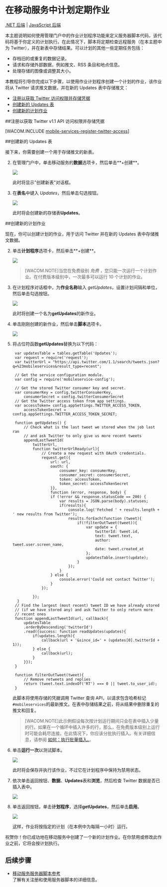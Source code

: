 <properties linkid="develop-mobile-tutorials-schedule-backend-tasks" urlDisplayName="计划后端任务" pageTitle="使用计划程序计划后端任务 - 移动服务" metaKeywords="" description="使用 Azure 移动服务计划程序来计划移动应用程序的作业。" metaCanonical="" services="" documentationCenter="Mobile" title="Schedule recurring jobs in Mobile Services" authors="glenga" solutions="" manager="" editor="" />

<tags 
wacn.date="04/11/2015"
ms.service="mobile-services" ms.workload="mobile" ms.tgt_pltfrm="mobile-multiple" ms.devlang="multiple" ms.topic="article" ms.date="09/26/2014" ms.author="glenga" />

# 在移动服务中计划定期作业 

<div class="dev-center-tutorial-subselector">
	<a href="/zh-cn/documentation/articles/mobile-services-dotnet-backend-schedule-recurring-tasks/" title=".NET backend">.NET 后端</a> | <a href="/zh-cn/documentation/articles/mobile-services-schedule-recurring-tasks/"  title="JavaScript backend" class="current">JavaScript 后端</a>
</div>
 
本主题说明如何使用管理门户中的作业计划程序功能来定义服务器脚本代码，该代码将基于你定义的计划执行。在此情况下，脚本将定期检查远程服务（在本主题中为 Twitter），并在新表中存储结果。可以计划的其他一些定期任务包括：

+ 存档旧的或重复的数据记录。
+ 请求和存储外部数据，例如推文、RSS 条目和地点信息。
+ 处理存储的图像或调整其大小。

本教程将引导你完成以下步骤，以使用作业计划程序创建一个计划的作业，该作业将从 Twitter 请求推文数据，并在新的 Updates 表中存储推文：

+ [注册以获取 Twitter 访问权限并存储凭据]
+ [创建新的 Updates 表]
+ [创建新的计划作业]

##<a name="get-oauth-credentials"></a>注册以获取 Twitter v1.1 API 访问权限并存储凭据

[WACOM.INCLUDE [mobile-services-register-twitter-access](../includes/mobile-services-register-twitter-access.md)]

##<a name="create-table"></a>创建新的 Updates 表

接下来，你需要创建一个用于存储推文的新表。

2. 在管理门户中，单击移动服务的**数据**选项卡，然后单击**+创建**。

   ![][2]

   此时将显示"创建新表"对话框。

3. 在**表名**中键入 _Updates_，然后单击勾选按钮。

   ![][3]

  	此时将会创建新的存储表**Updates**。 

##<a name="add-job"></a>创建新的计划作业  

现在，你可以创建计划的作业，用于访问 Twitter 并在新的 Updates 表中存储推文数据。

2. 单击**计划程序**选项卡，然后单击**+创建**。 

   ![][4]

    >[WACOM.NOTE]当您在免费级别 <em>免费</em> ，您只能一次运行一个计划作业。在付费版本级别中，一次最多可以运行 10 个计划的作业。

3. 在计划程序对话框中，为**作业名称**输入 _getUpdates_，设置计划间隔和单位，然后单击勾选按钮。 
   
   ![][5]

   此时将创建一个名为**getUpdates**的新作业。 

4. 单击刚刚创建的新作业，然后单击**脚本**选项卡。

   ![][6] 

5. 将占位符函数**getUpdates**替换为以下代码：

		var updatesTable = tables.getTable('Updates');
		var request = require('request');
		var twitterUrl = "https://api.twitter.com/1.1/search/tweets.json?q=%23mobileservices&result_type=recent";

		// Get the service configuration module.
		var config = require('mobileservice-config');
		
		// Get the stored Twitter consumer key and secret. 
		var consumerKey = config.twitterConsumerKey,
		    consumerSecret = config.twitterConsumerSecret
		// Get the Twitter access token from app settings.    
		var accessToken= config.appSettings.TWITTER_ACCESS_TOKEN,
		    accessTokenSecret = config.appSettings.TWITTER_ACCESS_TOKEN_SECRET;
		
		function getUpdates() {   
		    // Check what is the last tweet we stored when the job last ran
		    // and ask Twitter to only give us more recent tweets
		    appendLastTweetId(
		        twitterUrl, 
		        function twitterUrlReady(url){            
		            // Create a new request with OAuth credentials.
		            request.get({
		                url: url,                
		                oauth: {
		                    consumer_key: consumerKey,
		                    consumer_secret: consumerSecret,
		                    token: accessToken,
		                    token_secret: accessTokenSecret
		                }},
		                function (error, response, body) {
		                if (!error && response.statusCode == 200) {
		                    var results = JSON.parse(body).statuses;
		                    if(results){
		                        console.log('Fetched ' + results.length + ' new results from Twitter');                       
		                        results.forEach(function (tweet){
		                            if(!filterOutTweet(tweet)){
		                                var update = {
		                                    twitterId: tweet.id,
		                                    text: tweet.text,
		                                    author: tweet.user.screen_name,
		                                    date: tweet.created_at
		                                };
		                                updatesTable.insert(update);
		                            }
		                        });
		                    }            
		                } else { 
		                    console.error('Could not contact Twitter');
		                }
		            });
		
		        });
		 }
		// Find the largest (most recent) tweet ID we have already stored
		// (if we have stored any) and ask Twitter to only return more
		// recent ones
		function appendLastTweetId(url, callback){
		    updatesTable
		    .orderByDescending('twitterId')
		    .read({success: function readUpdates(updates){
		        if(updates.length){
		            callback(url + '&since_id=' + (updates[0].twitterId + 1));           
		        } else {
		            callback(url);
		        }
		    }});
		}
		
		function filterOutTweet(tweet){
		    // Remove retweets and replies
		    return (tweet.text.indexOf('RT') === 0 || tweet.to_user_id);
		}


   此脚本将使用存储的凭据调用 Twitter 查询 API，以请求包含哈希标记 `#mobileservices`的最新推文。在表中存储结果之前，将从结果中删除重复的推文和回复。

   >[WACOM.NOTE]此示例假设每次按计划运行期间只会在表中插入少量的行。如果在一个循环中插入许多的行，那么，在免费版本级别上运行时可能会耗尽连接。在此情况下，你应该分批执行插入。有关详细信息，请参阅 <a href="/zh-cn/documentation/articles/mobile-services-how-to-use-server-scripts/#bulk-inserts">如何：执行批量插入。</a>。

6. 单击**运行一次**以测试脚本。 

  	![][7]

   此时将会保存并执行该作业，不过它在计划程序中保持为禁用状态。

7. 依次单击返回按钮、**数据**、**Updates**表和**浏览**，然后检查 Twitter 数据是否已插入表中。

   ![][8]

8. 单击返回按钮，单击**计划程序**，选择**getUpdates**，然后单击**启用**。

   ![][9]

   这样，作业将按指定的计划（在本例中为每隔一小时）运行。

祝贺你！你已成功地在移动服务中创建了一个新的计划作业。在你禁用或修改此作业之前，它将会按计划执行。

## <a name="nextsteps"> </a>后续步骤

* [移动服务服务器脚本参考]
  <br/>了解有关注册和使用服务器脚本的详细信息。

<!-- Anchors. -->
[注册以获取 Twitter 访问权限并存储凭据]: #get-oauth-credentials
[创建新的 Updates 表]: #create-table
[创建新的计划作业]: #add-job
[后续步骤]: #next-steps

<!-- Images. -->
[0]: ./media/mobile-services-schedule-recurring-tasks/mobile-twitter-my-apps.png
[1]: ./media/mobile-services-schedule-recurring-tasks/mobile-twitter-app-secrets.png
[2]: ./media/mobile-services-schedule-recurring-tasks/mobile-data-tab-empty-cli.png
[3]: ./media/mobile-services-schedule-recurring-tasks/mobile-create-updates-table.png
[4]: ./media/mobile-services-schedule-recurring-tasks/mobile-schedule-new-job-cli.png
[5]: ./media/mobile-services-schedule-recurring-tasks/mobile-create-job-dialog.png
[6]: ./media/mobile-services-schedule-recurring-tasks/mobile-schedule-job-script-new.png
[7]: ./media/mobile-services-schedule-recurring-tasks/mobile-schedule-job-script.png
[8]: ./media/mobile-services-schedule-recurring-tasks/mobile-browse-updates-table.png
[9]: ./media/mobile-services-schedule-recurring-tasks/mobile-schedule-job-enabled.png
[10]: ./media/mobile-services-schedule-recurring-tasks/mobile-schedule-job-app-settings.png
[11]: ./media/mobile-services-schedule-recurring-tasks/mobile-identity-tab-twitter-only.png

<!-- URLs. -->
[移动服务服务器脚本参考]: /zh-cn/documentation/articles/mobile-services-how-to-use-server-scripts/
[windowsazure.cn]: http://www.windowsazure.cn/
[Azure 管理门户]: https://manage.windowsazure.cn/
[注册应用以便在移动服务中进行 Twitter 登录]: /zh-cn/documentation/articles/mobile-services-how-to-register-twitter-authentication
[Twitter 开发人员]: http://go.microsoft.com/fwlink/p/?LinkId=268300
[应用程序设置]: http://msdn.microsoft.com/library/windowsazure/b6bb7d2d-35ae-47eb-a03f-6ee393e170f7
